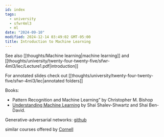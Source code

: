 ```yaml
---
id: index
tags:
  - university
  - sfwr4ml3
  - ml
date: "2024-09-10"
modified: 2024-12-14 03:49:02 GMT-05:00
title: Introduction to Machine Learning
---
```


See also [[thoughts/Machine learning|machine learning]] and [[thoughts/university/twenty-four-twenty-five/sfwr-4ml3/lec/Lecture1.pdf|introduction]]

For annotated slides check out [[thoughts/university/twenty-four-twenty-five/sfwr-4ml3/lec|annotated folders]]

Books:

- Pattern Recognition and Machine Learning” by Christopher M. Bishop
- [Understanding Machine Learning](https://www.cs.huji.ac.il/~shais/UnderstandingMachineLearning/understanding-machine-learning-theory-algorithms.pdf) by Shai Shalev-Shwartz and Shai Ben-David.

Generative-adversarial networks: [github](https://github.com/junyanz/pytorch-CycleGAN-and-pix2pix)

similar courses offered by [Cornell](https://www.cs.cornell.edu/courses/cs4780/2024sp/)
